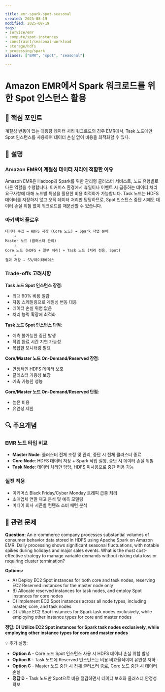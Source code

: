 ```yaml
---

title: emr-spark-spot-seasonal
created: 2025-08-19
modified: 2025-08-19
tags:
- service/emr
- compute/spot-instances
- constraint/seasonal-workload
- storage/hdfs
- processing/spark
aliases: ["EMR", "spot", "seasonal"]

---
```


# Amazon EMR에서 Spark 워크로드를 위한 Spot 인스턴스 활용

## 🎯 핵심 포인트

계절성 변동이 있는 대용량 데이터 처리 워크로드의 경우 EMR에서, Task 노드에만 Spot 인스턴스를 사용하여 데이터 손실 없이 비용을 최적화할 수 있다.

## 📝 설명

### Amazon EMR이 계절성 데이터 처리에 적합한 이유

Amazon EMR은 Hadoop과 Spark를 위한 관리형 클러스터 서비스로, 노드 유형별로 다른 역할을 수행합니다. 이커머스 환경에서 휴일이나 이벤트 시 급증하는 데이터 처리 요구사항에 대해 노드별 특성을 활용한 비용 최적화가 가능합니다. Task 노드는 HDFS 데이터를 저장하지 않고 오직 데이터 처리만 담당하므로, Spot 인스턴스 중단 시에도 데이터 손실 위험 없이 워크로드를 재분산할 수 있습니다.

### 아키텍처 플로우

```
데이터 수집 → HDFS 저장 (Core 노드) → Spark 작업 분배
    ↓
Master 노드 (클러스터 관리)
    ↓
Core 노드 (HDFS + 일부 처리) + Task 노드 (처리 전용, Spot)
    ↓
결과 저장 → S3/데이터베이스
```

### Trade-offs 고려사항

**Task 노드 Spot 인스턴스 장점**:
- 최대 90% 비용 절감
- 자동 스케일링으로 계절성 변동 대응
- 데이터 손실 위험 없음
- 처리 능력 확장에 최적화

**Task 노드 Spot 인스턴스 단점**:
- 예측 불가능한 중단 발생
- 작업 완료 시간 지연 가능성
- 복잡한 모니터링 필요

**Core/Master 노드 On-Demand/Reserved 장점**:
- 안정적인 HDFS 데이터 보호
- 클러스터 가용성 보장
- 예측 가능한 성능

**Core/Master 노드 On-Demand/Reserved 단점**:
- 높은 비용
- 유연성 제한

## 🔍 주요개념

### EMR 노드 타입 비교

- **Master Node**: 클러스터 전체 조정 및 관리, 중단 시 전체 클러스터 종료
- **Core Node**: HDFS 데이터 저장 + Spark 작업 실행, 중단 시 데이터 손실 위험
- **Task Node**: 데이터 처리만 담당, HDFS 미사용으로 중단 허용 가능

### 실전 적용

- 이커머스 Black Friday/Cyber Monday 트래픽 급증 처리
- 소매업체 연말 재고 분석 및 예측 모델링
- 미디어 회사 시즌별 컨텐츠 소비 패턴 분석

## 📝 관련 문제

**Question:** An e-commerce company processes substantial volumes of consumer behavior data stored in HDFS using Apache Spark on Amazon EMR. Daily processing shows significant seasonal fluctuations, with notable spikes during holidays and major sales events. What is the most cost-effective strategy to manage variable demands without risking data loss or requiring cluster termination?

**Options:**

- A) Deploy EC2 Spot instances for both core and task nodes, reserving EC2 Reserved instances for the master node only
- B) Allocate reserved instances for task nodes, and employ Spot instances for core nodes
- C) Implement EC2 Spot instances across all node types, including master, core, and task nodes
- D) Utilize EC2 Spot instances for Spark task nodes exclusively, while employing other instance types for core and master nodes

**정답: D) Utilize EC2 Spot instances for Spark task nodes exclusively, while employing other instance types for core and master nodes**

💡 추가 설명:

- **Option A** - Core 노드 Spot 인스턴스 사용 시 HDFS 데이터 손실 위험 발생
- **Option B** - Task 노드에 Reserved 인스턴스는 비용 비효율적이며 유연성 저하
- **Option C** - Master 노드 중단 시 전체 클러스터 종료, Core 노드 중단 시 데이터 손실
- **정답 D** - Task 노드만 Spot으로 비용 절감하면서 데이터 보호와 클러스터 안정성 확보